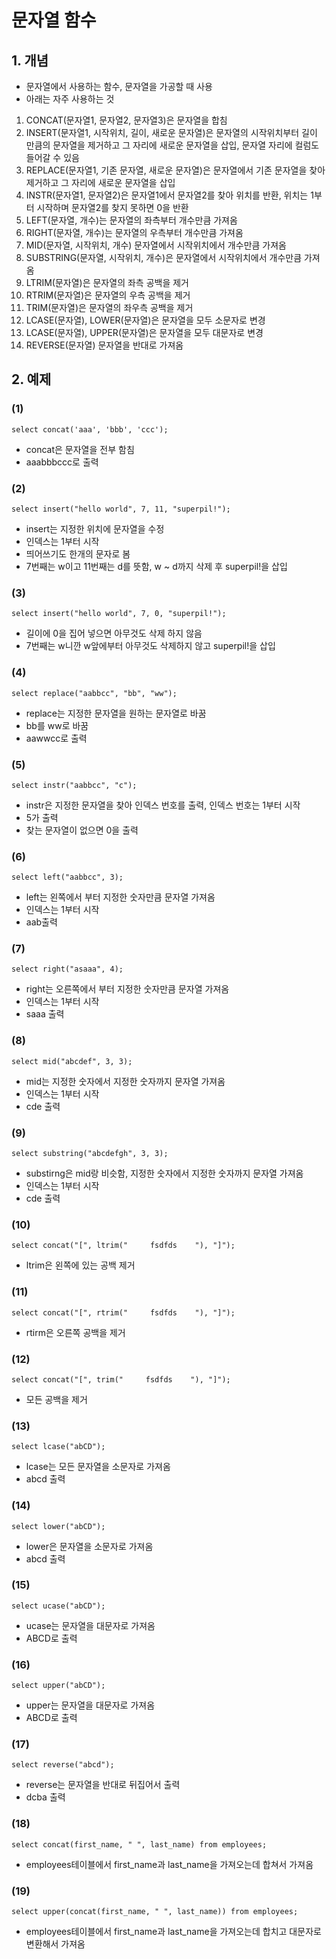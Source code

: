 # 문자열 함수
## 1. 개념
* 문자열에서 사용하는 함수, 문자열을 가공할 때 사용
* 아래는 자주 사용하는 것

1. CONCAT(문자열1, 문자열2, 문자열3)은 문자열을 합침
2. INSERT(문자열1, 시작위치, 길이, 새로운 문자열)은 문자열의 시작위치부터 길이 만큼의 문자열을 제거하고 그 자리에 새로운 문자열을 삽입, 문자열 자리에 컬럼도 들어갈 수 있음 
3. REPLACE(문자열1, 기존 문자열, 새로운 문자열)은 문자열에서 기존 문자열을 찾아 제거하고 그 자리에 새로운 문자열을 삽입
4. INSTR(문자열1, 문자열2)은 문자열1에서 문자열2를 찾아 위치를 반환, 위치는 1부터 시작하며 문자열2를 찾지 못하면 0을 반환
5. LEFT(문자열, 개수)는 문자열의 좌측부터 개수만큼 가져옴
6. RIGHT(문자열, 개수)는 문자열의 우측부터 개수만큼 가져옴
7. MID(문자열, 시작위치, 개수) 문자열에서 시작위치에서 개수만큼 가져옴
8. SUBSTRING(문자열, 시작위치, 개수)은 문자열에서 시작위치에서 개수만큼 가져옴
9. LTRIM(문자열)은 문자열의 좌측 공백을 제거
10. RTRIM(문자열)은 문자열의 우측 공백을 제거
11. TRIM(문자열)은 문자열의 좌우측 공백을 제거
12. LCASE(문자열), LOWER(문자열)은 문자열을 모두 소문자로 변경
13. LCASE(문자열), UPPER(문자열)은 문자열을 모두 대문자로 변경
13. REVERSE(문자열) 문자열을 반대로 가져옴

## 2. 예제
### (1)
```
select concat('aaa', 'bbb', 'ccc');
```
* concat은 문자열을 전부 함침
* aaabbbccc로 출력

### (2)
```
select insert("hello world", 7, 11, "superpil!");
```
* insert는 지정한 위치에 문자열을 수정
* 인덱스는 1부터 시작
* 띄어쓰기도 한개의 문자로 봄
* 7번째는 w이고 11번째는 d를 뜻함, w ~ d까지 삭제 후 superpil!을 삽입

### (3)
```
select insert("hello world", 7, 0, "superpil!");
```
* 길이에 0을 집어 넣으면 아무것도 삭제 하지 않음
* 7번째는 w니깐 w앞에부터 아무것도 삭제하지 않고 superpil!을 삽입

### (4)
```
select replace("aabbcc", "bb", "ww");
```
* replace는 지정한 문자열을 원하는 문자열로 바꿈
* bb를 ww로 바꿈
* aawwcc로 출력

### (5)
```
select instr("aabbcc", "c");
```
* instr은 지정한 문자열을 찾아 인덱스 번호를 출력, 인덱스 번호는 1부터 시작
* 5가 출력
* 찾는 문자열이 없으면 0을 출력

### (6)
```
select left("aabbcc", 3);
```
* left는 왼쪽에서 부터 지정한 숫자만큼 문자열 가져옴
* 인덱스는 1부터 시작
* aab출력

### (7)
```
select right("asaaa", 4);
```
* right는 오른쪽에서 부터 지정한 숫자만큼 문자열 가져옴
* 인덱스는 1부터 시작
* saaa 출력

### (8)
```
select mid("abcdef", 3, 3);
```
* mid는 지정한 숫자에서 지정한 숫자까지 문자열 가져옴
* 인덱스는 1부터 시작
* cde 출력

### (9)
```
select substring("abcdefgh", 3, 3);	
```
* substirng은 mid랑 비슷함, 지정한 숫자에서 지정한 숫자까지 문자열 가져옴
* 인덱스는 1부터 시작
* cde 출력

### (10)
```
select concat("[", ltrim("     fsdfds    "), "]");	
```
* ltrim은 왼쪽에 있는 공백 제거

### (11)
```
select concat("[", rtrim("     fsdfds    "), "]");
```
* rtirm은 오른쪽 공백을 제거

### (12)
```
select concat("[", trim("     fsdfds    "), "]");
```
* 모든 공백을 제거

### (13)
```
select lcase("abCD");
```
* lcase는 모든 문자열을 소문자로 가져옴
* abcd 출력

### (14)
```
select lower("abCD");
```
* lower은 문자열을 소문자로 가져옴
* abcd 출력

### (15)
```
select ucase("abCD");
```
* ucase는 문자열을 대문자로 가져옴
* ABCD로 출력

### (16)
```
select upper("abCD");
```
* upper는 문자열을 대문자로 가져옴
* ABCD로 출력

### (17)
```
select reverse("abcd");
```
* reverse는 문자열을 반대로 뒤집어서 출력
* dcba 출력

### (18)
```
select concat(first_name, " ", last_name) from employees;
```
* employees테이블에서 first_name과 last_name을 가져오는데 합쳐서 가져옴

### (19)
```
select upper(concat(first_name, " ", last_name)) from employees;
```
* employees테이블에서 first_name과 last_name을 가져오는데 합치고 대문자로 변환해서 가져옴
